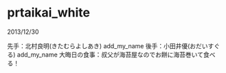 prtaikai_white
==============

2013/12/30

先手：北村良明(きたむらよしあき) add_my_name
後手：小田井優(おだいすぐる) add_my_name
大晦日の食事：叔父が海苔屋なのでお餅に海苔巻いて食べる！
